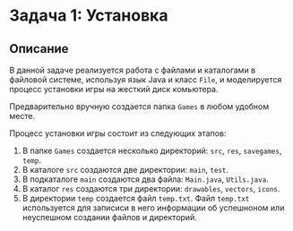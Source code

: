 # Задача 1: Установка

## Описание
В данной задаче реализуется работа с файлами и каталогами в файловой системе, используя язык Java и класс `File`, и моделируется процесс установки игры на жесткий диск комьютера.

Предварительно вручную создается папка `Games` в любом удобном месте.

Процесс установки игры состоит из следующих этапов:
1. В папке `Games` создается несколько директорий: `src`, `res`, `savegames`, `temp`. 
2. В каталоге `src` создаются две директории: `main`, `test`. 
3. В подкаталоге `main` создаются два файла: `Main.java`, `Utils.java`. 
4. В каталог `res` создаются три директории: `drawables`, `vectors`, `icons`.
5. В директории `temp` создается файл `temp.txt`. Файл `temp.txt` используется для записиси в него информации об успешноном или неуспешном создании файлов и директорий.  
